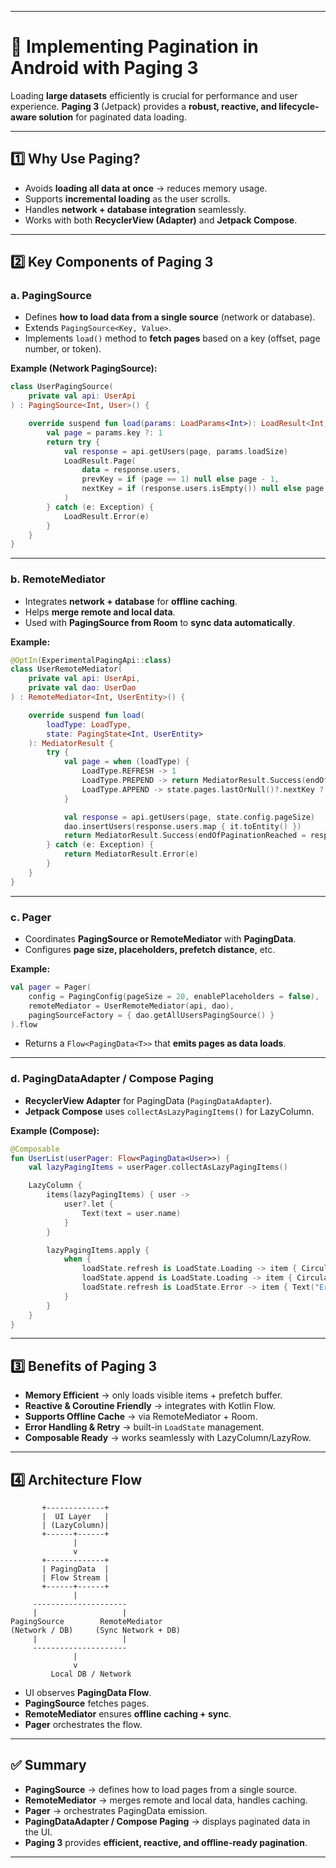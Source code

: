 
---

# 📄 Implementing Pagination in Android with Paging 3

Loading **large datasets** efficiently is crucial for performance and user experience. **Paging 3** (Jetpack) provides a **robust, reactive, and lifecycle-aware solution** for paginated data loading.

---

## 1️⃣ Why Use Paging?

* Avoids **loading all data at once** → reduces memory usage.
* Supports **incremental loading** as the user scrolls.
* Handles **network + database integration** seamlessly.
* Works with both **RecyclerView (Adapter)** and **Jetpack Compose**.

---

## 2️⃣ Key Components of Paging 3

### a. **PagingSource**

* Defines **how to load data from a single source** (network or database).
* Extends `PagingSource<Key, Value>`.
* Implements `load()` method to **fetch pages** based on a key (offset, page number, or token).

**Example (Network PagingSource):**

```kotlin
class UserPagingSource(
    private val api: UserApi
) : PagingSource<Int, User>() {

    override suspend fun load(params: LoadParams<Int>): LoadResult<Int, User> {
        val page = params.key ?: 1
        return try {
            val response = api.getUsers(page, params.loadSize)
            LoadResult.Page(
                data = response.users,
                prevKey = if (page == 1) null else page - 1,
                nextKey = if (response.users.isEmpty()) null else page + 1
            )
        } catch (e: Exception) {
            LoadResult.Error(e)
        }
    }
}
```

---

### b. **RemoteMediator**

* Integrates **network + database** for **offline caching**.
* Helps **merge remote and local data**.
* Used with **PagingSource from Room** to **sync data automatically**.

**Example:**

```kotlin
@OptIn(ExperimentalPagingApi::class)
class UserRemoteMediator(
    private val api: UserApi,
    private val dao: UserDao
) : RemoteMediator<Int, UserEntity>() {

    override suspend fun load(
        loadType: LoadType,
        state: PagingState<Int, UserEntity>
    ): MediatorResult {
        try {
            val page = when (loadType) {
                LoadType.REFRESH -> 1
                LoadType.PREPEND -> return MediatorResult.Success(endOfPaginationReached = true)
                LoadType.APPEND -> state.pages.lastOrNull()?.nextKey ?: 1
            }

            val response = api.getUsers(page, state.config.pageSize)
            dao.insertUsers(response.users.map { it.toEntity() })
            return MediatorResult.Success(endOfPaginationReached = response.users.isEmpty())
        } catch (e: Exception) {
            return MediatorResult.Error(e)
        }
    }
}
```

---

### c. **Pager**

* Coordinates **PagingSource or RemoteMediator** with **PagingData**.
* Configures **page size, placeholders, prefetch distance**, etc.

**Example:**

```kotlin
val pager = Pager(
    config = PagingConfig(pageSize = 20, enablePlaceholders = false),
    remoteMediator = UserRemoteMediator(api, dao),
    pagingSourceFactory = { dao.getAllUsersPagingSource() }
).flow
```

* Returns a `Flow<PagingData<T>>` that **emits pages as data loads**.

---

### d. **PagingDataAdapter / Compose Paging**

* **RecyclerView Adapter** for PagingData (`PagingDataAdapter`).
* **Jetpack Compose** uses `collectAsLazyPagingItems()` for LazyColumn.

**Example (Compose):**

```kotlin
@Composable
fun UserList(userPager: Flow<PagingData<User>>) {
    val lazyPagingItems = userPager.collectAsLazyPagingItems()

    LazyColumn {
        items(lazyPagingItems) { user ->
            user?.let {
                Text(text = user.name)
            }
        }

        lazyPagingItems.apply {
            when {
                loadState.refresh is LoadState.Loading -> item { CircularProgressIndicator() }
                loadState.append is LoadState.Loading -> item { CircularProgressIndicator() }
                loadState.refresh is LoadState.Error -> item { Text("Error") }
            }
        }
    }
}
```

---

## 3️⃣ Benefits of Paging 3

* **Memory Efficient** → only loads visible items + prefetch buffer.
* **Reactive & Coroutine Friendly** → integrates with Kotlin Flow.
* **Supports Offline Cache** → via RemoteMediator + Room.
* **Error Handling & Retry** → built-in `LoadState` management.
* **Composable Ready** → works seamlessly with LazyColumn/LazyRow.

---

## 4️⃣ Architecture Flow

```text
       +-------------+
       |  UI Layer   |
       | (LazyColumn)|
       +------+------+
              |
              v
       +-------------+
       | PagingData  |
       | Flow Stream |
       +------+------+
              |
     ---------------------
     |                   |
PagingSource        RemoteMediator
(Network / DB)     (Sync Network + DB)
     |                   |
     ---------------------
              |
              v
         Local DB / Network
```

* UI observes **PagingData Flow**.
* **PagingSource** fetches pages.
* **RemoteMediator** ensures **offline caching + sync**.
* **Pager** orchestrates the flow.

---

## ✅ Summary

* **PagingSource** → defines how to load pages from a single source.
* **RemoteMediator** → merges remote and local data, handles caching.
* **Pager** → orchestrates PagingData emission.
* **PagingDataAdapter / Compose Paging** → displays paginated data in the UI.
* **Paging 3** provides **efficient, reactive, and offline-ready pagination**.

---

